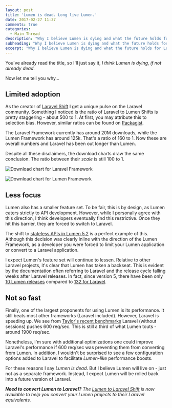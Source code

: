 ```yaml
---
layout: post
title: 'Lumen is dead. Long live Lumen.'
date: 2017-02-27 11:37
comments: true
categories:
  - Main Thread
description: "Why I believe Lumen is dying and what the future holds for Lumen."
subheading: "Why I believe Lumen is dying and what the future holds for Lumen."
excerpt: "Why I believe Lumen is dying and what the future holds for Lumen."
---
```

You've already read the title, so I'll just say it, *I think Lumen is dying, if not already dead.*

Now let me tell you why…

## Limited adoption
As the creator of [Laravel Shift](https://laravelshift.com) I get a unique pulse on the Laravel community. Something I noticed is the ratio of Laravel to Lumen Shifts is pretty staggering - about 500 to 1. At first, you may attribute this to selection bias. However, similar ratios can be found on [Packagist](https://packagist.org/).

The Laravel Framework currently has around 20M downloads, while the Lumen Framework has around 125k. That's a ratio of 160 to 1. Now these are overall numbers and Laravel has been out longer than Lumen.

Despite all these disclaimers, the download charts draw the same conclusion. The ratio between their *scale* is still 100 to 1.

![Download chart for Laravel Framework](/images/download-chart-laravel-framework.png "Download Chart for Laravel Framework")

![Download chart for Lumen Framework](/images/download-chart-lumen-framework.png "Download Chart for Lumen Framework")

## Less focus
Lumen also has a smaller feature set. To be fair, this is by design, as Lumen caters strictly to API development. However, while I personally agree with this direction, I think developers eventually find this restrictive. Once they hit this barrier, they are forced to switch to Laravel.

The shift to [stateless APIs in Lumen 5.2](https://lumen.laravel.com/docs/5.4/upgrade#upgrade-5.2.0) is a perfect example of this. Although this decision was clearly inline with the direction of the Lumen Framework, as a developer you were forced to limit your Lumen application or convert to a Laravel application.

I expect Lumen's feature set will continue to lessen. Relative to other Laravel projects, it's clear that Lumen has taken a backseat. This is evident by the documentation often referring to Laravel and the release cycle falling weeks after Laravel releases. In fact, since version 5, there have been only [10 Lumen releases](https://github.com/laravel/lumen/releases) compared to [132 for Laravel](https://github.com/laravel/framework/releases).


## Not so fast
Finally, one of the largest proponents for using Lumen is its performance. It still beats most other frameworks (Laravel included). However, Laravel is speeding up. We see from [Taylor's recent benchmarks](https://medium.com/@taylorotwell/benchmarking-laravel-symfony-zend-2c01c2b270f8) Laravel (without sessions) pushes 600 req/sec. This is still a third of what Lumen touts - around 1900 req/sec.

Nonetheless, I'm sure with additional optimizations one could improve Laravel's performance if 600 req/sec was preventing them from converting from Lumen. In addition, I wouldn't be surprised to see a few configuration options added to Laravel to facilitate *Lumen-like* performance boosts.

For these reasons I say *Lumen is dead*. But I believe Lumen will live on - just not as a separate framework. Instead, I expect Lumen will be rolled back into a future version of Laravel.

_**Need to convert Lumen to Laravel?** The [Lumen to Laravel Shift](https://laravelshift.com/convert-lumen-to-laravel) is now available to help you convert your Lumen projects to their Laravel equivalents._
